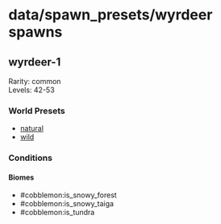 # data/spawn_presets/wyrdeer spawns  
  
## wyrdeer-1  
Rarity: common  
Levels: 42-53  
  
### World Presets  
* [natural](/data/world_presets/natural.md)  
* [wild](/data/world_presets/wild.md)  
  
### Conditions  
  
#### Biomes  
  * #cobblemon:is_snowy_forest
  * #cobblemon:is_snowy_taiga
  * #cobblemon:is_tundra
  
